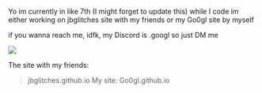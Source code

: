 Yo im currently in like 7th (I might forget to update this)
while I code im either working on jbglitches site with my friends
or my Go0gl site by myself

if you wanna reach me, idfk, my Discord is .googl so just DM me

![](https://komarev.com/ghpvc/?username=Go0gl)

The site with my friends: 
> jbglitches.github.io
My site:
> Go0gl.github.io
